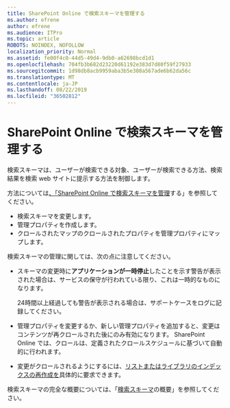 ```yaml
---
title: SharePoint Online で検索スキーマを管理する
ms.author: efrene
author: efrene
ms.audience: ITPro
ms.topic: article
ROBOTS: NOINDEX, NOFOLLOW
localization_priority: Normal
ms.assetid: fe00f4c0-44d5-49d4-9db0-a62698bcd1d1
ms.openlocfilehash: 704fb3b682d23220d61192e383d7d80f59f27933
ms.sourcegitcommit: 1d98db8acb9959aba3b5e308a567ade6b62da56c
ms.translationtype: MT
ms.contentlocale: ja-JP
ms.lasthandoff: 08/22/2019
ms.locfileid: "36502812"
---
```

# <a name="manage-search-schema-in-sharepoint-online"></a>SharePoint Online で検索スキーマを管理する

検索スキーマは、ユーザーが検索できる対象、ユーザーが検索できる方法、検索結果を検索 web サイトに提示する方法を制御します。 

方法については[、「SharePoint Online で検索スキーマを管理](https://docs.microsoft.com/sharepoint/manage-search-schema)する」を参照してください。 
- 検索スキーマを変更します。
- 管理プロパティを作成します。
- クロールされたマップのクロールされたプロパティを管理プロパティにマップします。

検索スキーマの管理に関しては、次の点に注意してください。

- スキーマの変更時に**アプリケーションが一時停止**したことを示す警告が表示された場合は、サービスの保守が行われている限り、これは一時的なものになります。 

    24時間以上経過しても警告が表示される場合は、サポートケースをログに記録してください。
- 管理プロパティを変更するか、新しい管理プロパティを追加すると、変更はコンテンツが再クロールされた後にのみ有効になります。 SharePoint Online では、クロールは、定義されたクロールスケジュールに基づいて自動的に行われます。
- 変更がクロールされるようにするには、[リストまたはライブラリのインデックスの再作成を](https://docs.microsoft.com/sharepoint/manage-search-schema#request-re-indexing-of-a-document-library-or-list)具体的に要求できます。 

検索スキーマの完全な概要については、「[検索スキーマ](https://blogs.technet.microsoft.com/tothesharepoint/2012/11/25/introducing-search-schema-for-sharepoint-2013/)の概要」を参照してください。 


